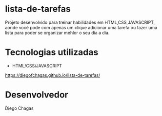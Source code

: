 # lista-de-tarefas


Projeto desenvolvido para treinar habilidades em HTML,CSS,JAVASCRIPT, aonde você pode com apenas um clique adicionar uma tarefa ou fazer uma lista para poder se organizar
mehlor o seu dia a dia.



# Tecnologias utilizadas

- HTML/CSS/JAVASCRIPT

 https://diegofchagas.github.io/lista-de-tarefas/



# Desenvolvedor 

Diego Chagas
